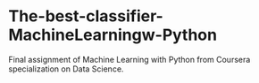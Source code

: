 # The-best-classifier-MachineLearningw-Python
Final assignment of Machine Learning with Python from Coursera specialization on Data Science.
